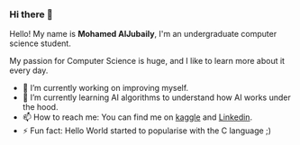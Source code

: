 ### Hi there 👋
Hello! My name is **Mohamed AlJubaily**, I'm an undergraduate computer science student.

My passion for Computer Science is huge, and I like to learn more about it every day.

- 🔭 I’m currently working on improving myself.
- 🌱 I’m currently learning AI algorithms to understand how AI works under the hood.
- 📫 How to reach me: You can find me on [kaggle](https://www.kaggle.com/mohamedaljubaily) and [Linkedin](https://www.linkedin.com/in/mohamed-aljubaily-elgbily-66140827b).
- ⚡ Fun fact: Hello World started to popularise with the C language ;) 

<!--
**Tart-Cake/Tart-Cake** is a ✨ _special_ ✨ repository because its `README.md` (this file) appears on your GitHub profile.

Here are some ideas to get you started:

- 🔭 I’m currently working on ...
- 🌱 I’m currently learning ...
- 👯 I’m looking to collaborate on ...
- 🤔 I’m looking for help with ...
- 💬 Ask me about ...
- 📫 How to reach me: ...
- 😄 Pronouns: ...
- ⚡ Fun fact: ...
-->
